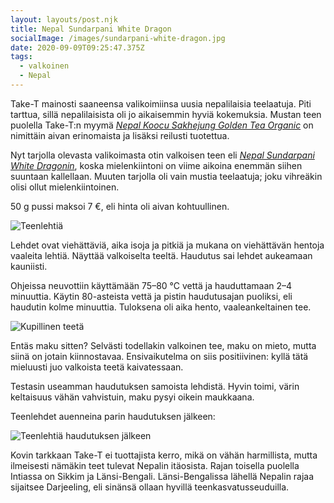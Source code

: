 ```yaml
---
layout: layouts/post.njk
title: Nepal Sundarpani White Dragon
socialImage: /images/sundarpani-white-dragon.jpg
date: 2020-09-09T09:25:47.375Z
tags:
  - valkoinen
  - Nepal
---
```

Take-T mainosti saaneensa valikoimiinsa uusia nepalilaisia teelaatuja. Piti tarttua, sillä nepalilaisista oli jo aikaisemmin hyviä kokemuksia. Mustan teen puolella Take-T:n myymä *[Nepal Koocu Sakhejung Golden Tea Organic](https://take-t.fi/products/nepal-koocu-sakhejung-golden-tea-organic)* on nimittäin aivan erinomaista ja lisäksi reilusti tuotettua.

Nyt tarjolla olevasta valikoimasta otin valkoisen teen eli *[Nepal Sundarpani White Dragonin](https://take-t.fi/products/nepal-sundarpani-white-dragon)*, koska mielenkiintoni on viime aikoina enemmän siihen suuntaan kallellaan. Muuten tarjolla oli vain mustia teelaatuja; joku vihreäkin olisi ollut mielenkiintoinen.

50 g pussi maksoi 7 €, eli hinta oli aivan kohtuullinen.

![Teenlehtiä](/images/sundarpani-white-dragon.jpg)

Lehdet ovat viehättäviä, aika isoja ja pitkiä ja mukana on viehättävän hentoja vaaleita lehtiä. Näyttää valkoiselta teeltä. Haudutus sai lehdet aukeamaan kauniisti.

Ohjeissa neuvottiin käyttämään 75–80 °C vettä ja hauduttamaan 2–4 minuuttia. Käytin 80-asteista vettä ja pistin haudutusajan puoliksi, eli haudutin kolme minuuttia. Tuloksena oli aika hento, vaaleankeltainen tee.

![Kupillinen teetä](/images/sundarpani-white-dragon-kuppi.jpg)

Entäs maku sitten? Selvästi todellakin valkoinen tee, maku on mieto, mutta siinä on jotain kiinnostavaa. Ensivaikutelma on siis positiivinen: kyllä tätä mieluusti juo valkoista teetä kaivatessaan.

Testasin useamman haudutuksen samoista lehdistä. Hyvin toimi, värin keltaisuus vähän vahvistuin, maku pysyi oikein maukkaana.

Teenlehdet auenneina parin haudutuksen jälkeen:

![Teenlehtiä haudutuksen jälkeen](/images/sundarpani-white-dragon-lehdet.jpg)

Kovin tarkkaan Take-T ei tuottajista kerro, mikä on vähän harmillista, mutta ilmeisesti nämäkin teet tulevat Nepalin itäosista. Rajan toisella puolella Intiassa on Sikkim ja Länsi-Bengali. Länsi-Bengalissa lähellä Nepalin rajaa sijaitsee Darjeeling, eli sinänsä ollaan hyvillä teenkasvatusseuduilla.